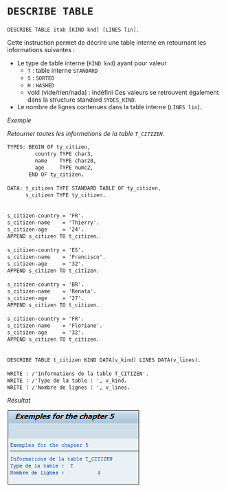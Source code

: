 # **`DESCRIBE TABLE`**

```JS
DESCRIBE TABLE itab [KIND knd] [LINES lin].
```

Cette instruction permet de décrire une table interne en retournant les informations suivantes :

- Le type de table interne (`KIND knd`) ayant pour valeur
  - `T` : table interne `STANDARD`
  - `S` : `SORTED`
  - `H` : `HASHED`
  - void (vide/rien/nada) : indéfini
    Ces valeurs se retrouvent également dans la structure standard `SYDES_KIND`.
- Le nombre de lignes contenues dans la table interne (`LINES lin`).

_Exemple_

_Retourner toutes les informations de la table `T_CITIZEN`._

```JS
TYPES: BEGIN OF ty_citizen,
         country TYPE char3,
         name    TYPE char20,
         age     TYPE numc2,
       END OF ty_citizen.

DATA: t_citizen TYPE STANDARD TABLE OF ty_citizen,
      s_citizen TYPE ty_citizen.


s_citizen-country = 'FR'.
s_citizen-name    = 'Thierry'.
s_citizen-age     = '24'.
APPEND s_citizen TO t_citizen.

s_citizen-country = 'ES'.
s_citizen-name    = 'Francisco'.
s_citizen-age     = '32'.
APPEND s_citizen TO t_citizen.

s_citizen-country = 'BR'.
s_citizen-name    = 'Renata'.
s_citizen-age     = '27'.
APPEND s_citizen TO t_citizen.

s_citizen-country = 'FR'.
s_citizen-name    = 'Floriane'.
s_citizen-age     = '32'.
APPEND s_citizen TO t_citizen.


DESCRIBE TABLE t_citizen KIND DATA(v_kind) LINES DATA(v_lines).

WRITE : /'Informations de la table T_CITIZEN'.
WRITE : /'Type de la table : ', v_kind.
WRITE : /'Nombre de lignes : ', v_lines.
```

_Résultat_

![](../00_Ressources/08_17_01.png)
